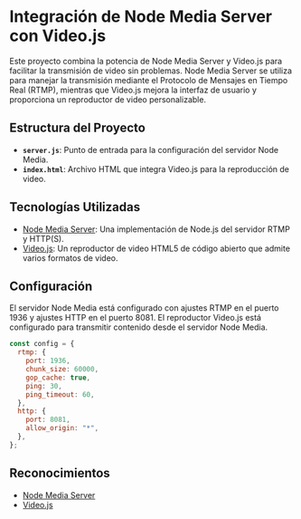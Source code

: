 # Integración de Node Media Server con Video.js

Este proyecto combina la potencia de Node Media Server y Video.js para facilitar la transmisión de video sin problemas. Node Media Server se utiliza para manejar la transmisión mediante el Protocolo de Mensajes en Tiempo Real (RTMP), mientras que Video.js mejora la interfaz de usuario y proporciona un reproductor de video personalizable.

## Estructura del Proyecto

- **`server.js`**: Punto de entrada para la configuración del servidor Node Media.
- **`index.html`**: Archivo HTML que integra Video.js para la reproducción de video.

## Tecnologías Utilizadas

- [Node Media Server](https://www.npmjs.com/package/node-media-server): Una implementación de Node.js del servidor RTMP y HTTP(S).
- [Video.js](https://videojs.com/): Un reproductor de video HTML5 de código abierto que admite varios formatos de video.

## Configuración

El servidor Node Media está configurado con ajustes RTMP en el puerto 1936 y ajustes HTTP en el puerto 8081. El reproductor Video.js está configurado para transmitir contenido desde el servidor Node Media.

```javascript
const config = {
  rtmp: {
    port: 1936,
    chunk_size: 60000,
    gop_cache: true,
    ping: 30,
    ping_timeout: 60,
  },
  http: {
    port: 8081,
    allow_origin: "*",
  },
};
```

## Reconocimientos

- [Node Media Server](https://www.npmjs.com/package/node-media-server)
- [Video.js](https://videojs.com/)
